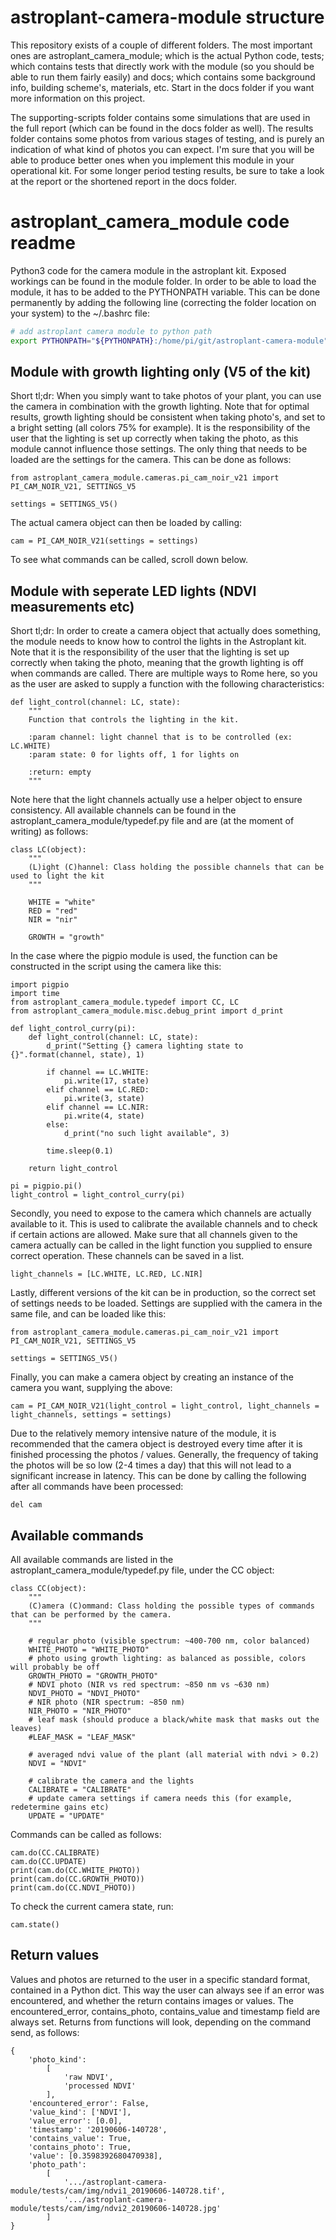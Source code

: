 # astroplant-camera-module structure
This repository exists of a couple of different folders. The most important ones are astroplant_camera_module; which is the actual Python code, tests; which contains tests that directly work with the module (so you should be able to run them fairly easily) and docs; which contains some background info, building scheme's, materials, etc. Start in the docs folder if you want more information on this project.

The supporting-scripts folder contains some simulations that are used in the full report (which can be found in the docs folder as well). The results folder contains some photos from various stages of testing, and is purely an indication of what kind of photos you can expect. I'm sure that you will be able to produce better ones when you implement this module in your operational kit. For some longer period testing results, be sure to take a look at the report or the shortened report in the docs folder.

# astroplant_camera_module code readme
Python3 code for the camera module in the astroplant kit. Exposed workings can be found in the module folder. In order to be able to load the module, it has to be added to the PYTHONPATH variable. This can be done permanently by adding the following line (correcting the folder location on your system) to the ~/.bashrc file:
```bash
# add astroplant camera module to python path
export PYTHONPATH="${PYTHONPATH}:/home/pi/git/astroplant-camera-module"
```
## Module with growth lighting only (V5 of the kit)
Short tl;dr:
When you simply want to take photos of your plant, you can use the camera in combination with the growth lighting. Note that for optimal results, growth lighting should be consistent when taking photo's, and set to a bright setting (all colors 75% for example). It is the responsibility of the user that the lighting is set up correctly when taking the photo, as this module cannot influence those settings. The only thing that needs to be loaded are the settings for the camera. This can be done as follows:
```python3
from astroplant_camera_module.cameras.pi_cam_noir_v21 import PI_CAM_NOIR_V21, SETTINGS_V5

settings = SETTINGS_V5()
```
The actual camera object can then be loaded by calling:
```python3
cam = PI_CAM_NOIR_V21(settings = settings)
```
To see what commands can be called, scroll down below.
## Module with seperate LED lights (NDVI measurements etc)
Short tl;dr:
In order to create a camera object that actually does something, the module needs to know how to control the lights in the Astroplant kit. Note that it is the responsibility of the user that the lighting is set up correctly when taking the photo, meaning that the growth lighting is off when commands are called. There are multiple ways to Rome here, so you as the user are asked to supply a function with the following characteristics:
```python3
def light_control(channel: LC, state):
    """
    Function that controls the lighting in the kit.

    :param channel: light channel that is to be controlled (ex: LC.WHITE)
    :param state: 0 for lights off, 1 for lights on

    :return: empty
    """
```
Note here that the light channels actually use a helper object to ensure consistency. All available channels can be found in the astroplant_camera_module/typedef.py file and are (at the moment of writing) as follows:
```python3
class LC(object):
    """
    (L)ight (C)hannel: Class holding the possible channels that can be used to light the kit
    """

    WHITE = "white"
    RED = "red"
    NIR = "nir"

    GROWTH = "growth"
```
In the case where the pigpio module is used, the function can be constructed in the script using the camera like this:
```python3
import pigpio
import time
from astroplant_camera_module.typedef import CC, LC
from astroplant_camera_module.misc.debug_print import d_print

def light_control_curry(pi):
    def light_control(channel: LC, state):
        d_print("Setting {} camera lighting state to {}".format(channel, state), 1)

        if channel == LC.WHITE:
            pi.write(17, state)
        elif channel == LC.RED:
            pi.write(3, state)
        elif channel == LC.NIR:
            pi.write(4, state)
        else:
            d_print("no such light available", 3)

        time.sleep(0.1)

    return light_control

pi = pigpio.pi()
light_control = light_control_curry(pi)
```
Secondly, you need to expose to the camera which channels are actually available to it. This is used to calibrate the available channels and to check if certain actions are allowed. Make sure that all channels given to the camera actually can be called in the light function you supplied to ensure correct operation. These channels can be saved in a list.
```python3
light_channels = [LC.WHITE, LC.RED, LC.NIR]
```
Lastly, different versions of the kit can be in production, so the correct set of settings needs to be loaded. Settings are supplied with the camera in the same file, and can be loaded like this:
```python3
from astroplant_camera_module.cameras.pi_cam_noir_v21 import PI_CAM_NOIR_V21, SETTINGS_V5

settings = SETTINGS_V5()
```
Finally, you can make a camera object by creating an instance of the camera you want, supplying the above:
```python3
cam = PI_CAM_NOIR_V21(light_control = light_control, light_channels = light_channels, settings = settings)
```
Due to the relatively memory intensive nature of the module, it is recommended that the camera object is destroyed every time after it is finished processing the photos / values. Generally, the frequency of taking the photos will be so low (2-4 times a day) that this will not lead to a significant increase in latency. This can be done by calling the following after all commands have been processed:
```python3
del cam
```
## Available commands
All available commands are listed in the astroplant_camera_module/typedef.py file, under the CC object:
```python3
class CC(object):
    """
    (C)amera (C)ommand: Class holding the possible types of commands that can be performed by the camera.
    """

    # regular photo (visible spectrum: ~400-700 nm, color balanced)
    WHITE_PHOTO = "WHITE_PHOTO"
    # photo using growth lighting: as balanced as possible, colors will probably be off
    GROWTH_PHOTO = "GROWTH_PHOTO"
    # NDVI photo (NIR vs red spectrum: ~850 nm vs ~630 nm)
    NDVI_PHOTO = "NDVI_PHOTO"
    # NIR photo (NIR spectrum: ~850 nm)
    NIR_PHOTO = "NIR_PHOTO"
    # leaf mask (should produce a black/white mask that masks out the leaves)
    #LEAF_MASK = "LEAF_MASK"

    # averaged ndvi value of the plant (all material with ndvi > 0.2)
    NDVI = "NDVI"

    # calibrate the camera and the lights
    CALIBRATE = "CALIBRATE"
    # update camera settings if camera needs this (for example, redetermine gains etc)
    UPDATE = "UPDATE"
```
Commands can be called as follows:
```python3
cam.do(CC.CALIBRATE)
cam.do(CC.UPDATE)
print(cam.do(CC.WHITE_PHOTO))
print(cam.do(CC.GROWTH_PHOTO))
print(cam.do(CC.NDVI_PHOTO))
```
To check the current camera state, run:
```python3
cam.state()
```
## Return values
Values and photos are returned to the user in a specific standard format, contained in a Python dict. This way the user can always see if an error was encountered, and whether the return contains images or values. The encountered_error, contains_photo, contains_value and timestamp field are always set. Returns from functions will look, depending on the command send, as follows:
```python3
{
    'photo_kind':
        [
            'raw NDVI',
            'processed NDVI'
        ],
    'encountered_error': False,
    'value_kind': ['NDVI'],
    'value_error': [0.0],
    'timestamp': '20190606-140728',
    'contains_value': True,
    'contains_photo': True,
    'value': [0.3598392680470938],
    'photo_path':
        [
            '.../astroplant-camera-module/tests/cam/img/ndvi1_20190606-140728.tif',
            '.../astroplant-camera-module/tests/cam/img/ndvi2_20190606-140728.jpg'
        ]
}
```
